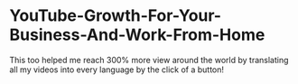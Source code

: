 # YouTube-Growth-For-Your-Business-And-Work-From-Home
This too helped me reach  300% more view around the world by translating all my videos into every language by the click of a button! 
